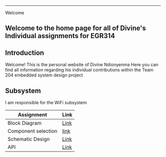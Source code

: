 ---
 Welcome

## Welcome to the home page for all of Divine's Individual assignments for EGR314 

## Introduction 

Welcome! This is the personal website of Divine Ndionyenma
Here you can find all information regarding his individual contributions within the Team 204 embedded system design project

## Subsystem

I am responsible for the WiFi subsystem

Assignment   | Link
-------|------------
Block Diagram | [Link](https://d-ndionye.github.io/blockdiagram/)
Component selection    | [link](https://d-ndionye.github.io/component.selection/)
Schematic Design | [Link](https://d-ndionye.github.io/schematic.design/)
API | [Link](https://d-ndionye.github.io/System_API/)


